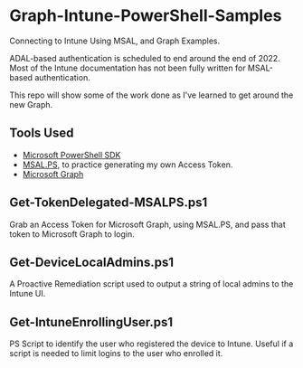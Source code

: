 # Graph-Intune-PowerShell-Samples
Connecting to Intune Using MSAL, and Graph Examples.

ADAL-based authentication is scheduled to end around the end of 2022. Most of the Intune documentation has not been fully written for MSAL-based authentication. 

This repo will show some of the work done as I've learned to get around the new Graph. 

## Tools Used 

* [Microsoft PowerShell SDK](https://docs.microsoft.com/en-us/powershell/scripting/developer/windows-powershell?view=powershell-7.2)
* [MSAL.PS](https://github.com/AzureAD/MSAL.PS), to practice generating my own Access Token.
* [Microsoft Graph](https://github.com/microsoftgraph/microsoft-graph-docs)

## Get-TokenDelegated-MSALPS.ps1
Grab an Access Token for Microsoft Graph, using MSAL.PS, and pass that token to Microsoft Graph to login.

## Get-DeviceLocalAdmins.ps1

A Proactive Remediation script used to output a string of local admins to the Intune UI.

## Get-IntuneEnrollingUser.ps1

PS Script to identify the user who registered the device to Intune. Useful if a script is needed to limit logins to the user who enrolled it.